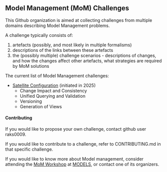 ## Model Management (MoM) Challenges

This Github organization is aimed at collecting challenges from multiple domains describing Model Management problems.

A challenge typically consists of:
1. artefacts (possibly, and most likely in multiple formalisms)
2. descriptions of the links between these artefacts
3. the (possibly multiple) challenge scenarios - descriptions of changes, and how the changes affect other artefacts, what strategies are required by MoM solutions

The current list of Model Management challenges:

- [Satellite Configuration](https://github.com/mom-challenge/satellite-config) (initiated in 2025)
  - Change Impact and Consistency
  - Unified Querying and Validation
  - Versioning
  - Generation of Views


#### Contributing

If you would like to propose your own challenge, contact github user raks0009.

If you would like to contribute to a challenge, refer to CONTRIBUTING.md in that specific challenge.

If you would like to know more about Model management, consider attending the [MoM Workshop](https://mom2025.wp.imt.fr) at [MODELS](https://conf.researchr.org/home/models-2025), or contact one of its organizers.
